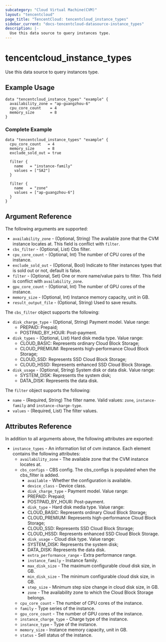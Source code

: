 ```yaml
---
subcategory: "Cloud Virtual Machine(CVM)"
layout: "tencentcloud"
page_title: "TencentCloud: tencentcloud_instance_types"
sidebar_current: "docs-tencentcloud-datasource-instance_types"
description: |-
  Use this data source to query instances type.
---
```


# tencentcloud_instance_types

Use this data source to query instances type.

## Example Usage

```hcl
data "tencentcloud_instance_types" "example" {
  availability_zone = "ap-guangzhou-6"
  cpu_core_count    = 4
  memory_size       = 8
}
```

### Complete Example

```hcl
data "tencentcloud_instance_types" "example" {
  cpu_core_count   = 4
  memory_size      = 8
  exclude_sold_out = true

  filter {
    name   = "instance-family"
    values = ["SA2"]
  }

  filter {
    name   = "zone"
    values = ["ap-guangzhou-6"]
  }
}
```

## Argument Reference

The following arguments are supported:

* `availability_zone` - (Optional, String) The available zone that the CVM instance locates at. This field is conflict with `filter`.
* `cbs_filter` - (Optional, List) Cbs filter.
* `cpu_core_count` - (Optional, Int) The number of CPU cores of the instance.
* `exclude_sold_out` - (Optional, Bool) Indicate to filter instances types that is sold out or not, default is false.
* `filter` - (Optional, Set) One or more name/value pairs to filter. This field is conflict with `availability_zone`.
* `gpu_core_count` - (Optional, Int) The number of GPU cores of the instance.
* `memory_size` - (Optional, Int) Instance memory capacity, unit in GB.
* `result_output_file` - (Optional, String) Used to save results.

The `cbs_filter` object supports the following:

* `disk_charge_type` - (Optional, String) Payment model. Value range:
	- PREPAID: Prepaid;
	- POSTPAID_BY_HOUR: Post-payment.
* `disk_types` - (Optional, List) Hard disk media type. Value range:
	- CLOUD_BASIC: Represents ordinary Cloud Block Storage;
	- CLOUD_PREMIUM: Represents high-performance Cloud Block Storage;
	- CLOUD_SSD: Represents SSD Cloud Block Storage;
	- CLOUD_HSSD: Represents enhanced SSD Cloud Block Storage.
* `disk_usage` - (Optional, String) System disk or data disk. Value range:
	- SYSTEM_DISK: Represents the system disk;
	- DATA_DISK: Represents the data disk.

The `filter` object supports the following:

* `name` - (Required, String) The filter name. Valid values: `zone`, `instance-family` and `instance-charge-type`.
* `values` - (Required, List) The filter values.

## Attributes Reference

In addition to all arguments above, the following attributes are exported:

* `instance_types` - An information list of cvm instance. Each element contains the following attributes:
  * `availability_zone` - The available zone that the CVM instance locates at.
  * `cbs_configs` - CBS config. The cbs_configs is populated when the cbs_filter is added.
    * `available` - Whether the configuration is available.
    * `device_class` - Device class.
    * `disk_charge_type` - Payment model. Value range:
	- PREPAID: Prepaid;
	- POSTPAID_BY_HOUR: Post-payment.
    * `disk_type` - Hard disk media type. Value range:
	- CLOUD_BASIC: Represents ordinary Cloud Block Storage;
	- CLOUD_PREMIUM: Represents high-performance Cloud Block Storage;
	- CLOUD_SSD: Represents SSD Cloud Block Storage;
	- CLOUD_HSSD: Represents enhanced SSD Cloud Block Storage.
    * `disk_usage` - Cloud disk type. Value range:
	- SYSTEM_DISK: Represents the system disk;
	- DATA_DISK: Represents the data disk.
    * `extra_performance_range` - Extra performance range.
    * `instance_family` - Instance family.
    * `max_disk_size` - The maximum configurable cloud disk size, in GB.
    * `min_disk_size` - The minimum configurable cloud disk size, in GB.
    * `step_size` - Minimum step size change in cloud disk size, in GB.
    * `zone` - The availability zone to which the Cloud Block Storage belongs.
  * `cpu_core_count` - The number of CPU cores of the instance.
  * `family` - Type series of the instance.
  * `gpu_core_count` - The number of GPU cores of the instance.
  * `instance_charge_type` - Charge type of the instance.
  * `instance_type` - Type of the instance.
  * `memory_size` - Instance memory capacity, unit in GB.
  * `status` - Sell status of the instance.


